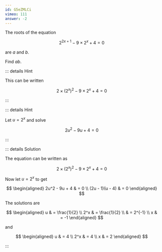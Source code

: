 ```yaml
---
id: G5eZMLCi
vimeo: 111
answer: -2
---
```


The roots of the equation

$$
2^{2x+1} - 9 \times 2^{x} + 4 = 0
$$

are $a$ and $b$.

Find $ab$.

<AnswerInput :answer="$frontmatter.answer" />

::: details Hint

This can be written

$$
2 \times \left( 2^x \right)^2 - 9 \times 2^{x} + 4 = 0
$$

:::

::: details Hint

Let $u = 2^x$ and solve

$$
2u^2 - 9u + 4 = 0
$$

:::

::: details Solution

The equation can be written as

$$
2 \times \left( 2^x \right)^2 - 9 \times 2^{x} + 4 = 0
$$

Now let $u = 2^x$ to get

$$
\begin{aligned}
2u^2 - 9u + 4 & = 0 \\
(2u - 1)(u - 4) & = 0
\end{aligned}
$$

The solutions are

$$
\begin{aligned}
u & = \frac{1}{2} \\
2^x & = \frac{1}{2} \\
& = 2^{-1} \\
x & = -1
\end{aligned}
$$

and

$$
\begin{aligned}
u & = 4 \\
2^x & = 4 \\
x & = 2
\end{aligned}
$$

:::
